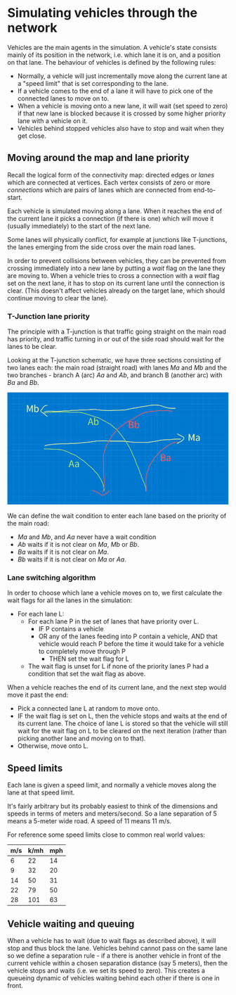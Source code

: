 # Simulating vehicles through the network

Vehicles are the main agents in the simulation. A vehicle's state
consists mainly of its position in the network, i.e. which lane
it is on, and a position on that lane. The behaviour of vehicles
is defined by the following rules:

* Normally, a vehicle will just incrementally move along the current
  lane at a "speed limit" that is set corresponding to the lane.
* If a vehicle comes to the end of a lane it will have to pick one
  of the connected lanes to move on to.
* When a vehicle is moving onto a new lane, it will wait (set speed to
  zero) if that new lane is blocked because it is crossed by some higher
  priority lane with a vehicle on it.
* Vehicles behind stopped vehicles also have to stop and wait when they
  get close.

## Moving around the map and lane priority

Recall the logical form of the connectivity map: directed edges or 
_lanes_ which are connected at vertices. Each vertex consists of zero
or more _connections_ which are pairs of lanes which are connected
from end-to-start.

Each vehicle is simulated moving along a lane. When it reaches the end
of the current lane it picks a connection (if there is one) which will
move it (usually immediately) to the start of the next lane.

Some lanes will physically conflict, for example at junctions like 
T-junctions, the lanes emerging from the side cross over the main road
lanes.

In order to prevent collisions between vehicles, they can be prevented
from crossing immediately into a new lane by putting a _wait_ flag on the
lane they are moving to. When a vehicle tries to cross a connection with 
a _wait_ flag set on the next lane, it has to stop on its current lane
until the connection is clear. (This doesn't affect vehicles already on
the target lane, which should continue moving to clear the lane).

### T-Junction lane priority

The principle with a T-junction is that traffic going straight on the
main road has priority, and traffic turning in or out of the side road
should wait for the lanes to be clear.

Looking at the T-junction schematic, we have three sections consisting
of two lanes each: the main road (straight road) with lanes 
_Ma_ and _Mb_ and the two branches - branch A (arc) _Aa_ and _Ab_, 
and branch B (another arc) with _Ba_ and _Bb_.

![](images/t-junction-labels.png)

We can define the wait condition to enter each lane based on the priority
of the main road:

* _Ma_ and _Mb_, and _Aa_ never have a wait condition
* _Ab_ waits if it is not clear on _Ma_, _Mb_ or _Bb_.
* _Ba_ waits if it is not clear on _Ma_.
* _Bb_ waits if it is not clear on _Ma_ or _Aa_.

### Lane switching algorithm

In order to choose which lane a vehicle moves on to, we first calculate
the wait flags for all the lanes in the simulation:

* For each lane L:
  * For each lane P in the set of lanes that have priority over L.
    * IF P contains a vehicle
    * OR any of the lanes feeding into P contain a vehicle, AND that
      vehicle would reach P before the time it would take for a vehicle
      to completely move through P
      * THEN set the wait flag for L
  * The wait flag is unset for L if none of the priority lanes P had
    a condition that set the wait flag as above.

When a vehicle reaches the end of its current lane, and the next step
would move it past the end:

* Pick a connected lane L at random to move onto.
* IF the wait flag is set on L, then the vehicle stops and waits at the end
  of its current lane. The choice of lane L is stored so that the vehicle
  will still wait for the wait flag on L to be cleared on the next iteration
  (rather than picking another lane and moving on to that).
* Otherwise, move onto L.

## Speed limits

Each lane is given a speed limit, and normally a vehicle moves
along the lane at that speed limit.

It's fairly arbitrary but its probably easiest to think of the
dimensions and speeds in terms of meters and meters/second. So a lane
separation of 5 means a 5-meter wide road. A speed of 11 means 11 m/s.

For reference some speed limits close to common real world values:

| m/s | k/mh | mph |
| --- | ---- | --- |
|   6 |   22 |  14 |
|   9 |   32 |  20 |
|  14 |   50 |  31 |
|  22 |   79 |  50 |
|  28 |  101 |  63 |


## Vehicle waiting and queuing

When a vehicle has to wait (due to wait flags as described above), it
will stop and thus block the lane. Vehicles behind cannot pass on the 
same lane so we define a separation rule - if a there is another vehicle
in front of the current vehicle within a chosen separation distance
(say 5 meters), then the vehicle stops and waits (i.e. we set its speed
to zero). This creates a queueing dynamic of vehicles waiting behind
each other if there is one in front.

